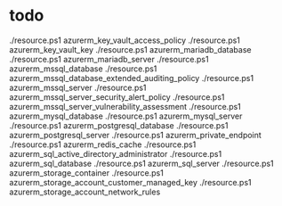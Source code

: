 # todo

./resource.ps1 azurerm_key_vault_access_policy
./resource.ps1 azurerm_key_vault_key
./resource.ps1 azurerm_mariadb_database
./resource.ps1 azurerm_mariadb_server
./resource.ps1 azurerm_mssql_database
./resource.ps1 azurerm_mssql_database_extended_auditing_policy
./resource.ps1 azurerm_mssql_server
./resource.ps1 azurerm_mssql_server_security_alert_policy
./resource.ps1 azurerm_mssql_server_vulnerability_assessment
./resource.ps1 azurerm_mysql_database
./resource.ps1 azurerm_mysql_server
./resource.ps1 azurerm_postgresql_database
./resource.ps1 azurerm_postgresql_server
./resource.ps1 azurerm_private_endpoint
./resource.ps1 azurerm_redis_cache
./resource.ps1 azurerm_sql_active_directory_administrator
./resource.ps1 azurerm_sql_database
./resource.ps1 azurerm_sql_server
./resource.ps1 azurerm_storage_container
./resource.ps1 azurerm_storage_account_customer_managed_key
./resource.ps1 azurerm_storage_account_network_rules
